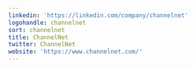 ```yaml
---
linkedin: 'https://linkedin.com/company/channelnet'
logohandle: channelnet
sort: channelnet
title: ChannelNet
twitter: ChannelNet
website: 'https://www.channelnet.com/'
---
```

